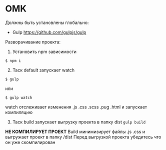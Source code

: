 # OMK

Должны быть установлены глобально:
- Gulp https://github.com/gulpjs/gulp

Разворачивание проекта:
1. Установить npm зависимости

`$ npm i`

2. Таск default запускает watch

`$ gulp`

или 

`$ gulp watch`

watch отслеживает изменения .js .css .scss .pug .html и запускает компиляцию

3. Таск build запускает выгрузку проекта в папку dist 
`gulp build`

**НЕ КОМПИЛИРУЕТ ПРОЕКТ**
Build минимизирует файлы .js .css и выгружает проект в папку /dist
Перед выгрузкой проекта убедитесь что он уже скомпилирован